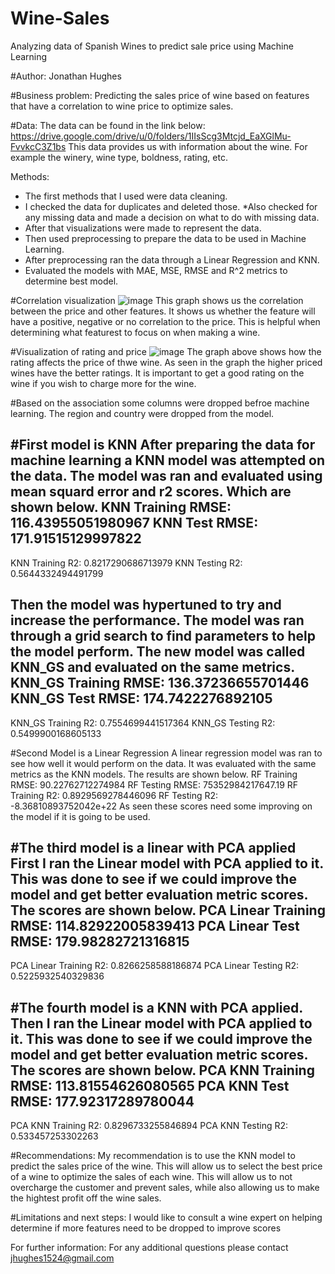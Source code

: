 # Wine-Sales
Analyzing data of Spanish Wines to predict sale price using Machine Learning

#Author: Jonathan Hughes

#Business problem:
Predicting the sales price of wine based on features that have a correlation to wine price to optimize sales.

#Data:
The data can be found in the link below:
https://drive.google.com/drive/u/0/folders/1IIsScg3Mtcjd_EaXGlMu-FvvkcC3Z1bs
This data provides us with information about the wine. For example the winery, wine type, boldness, rating, etc.

Methods:
  * The first methods that I used were data cleaning.
  * I checked the data for duplicates and deleted those.
  *Also checked for any missing data and made a decision on what to do with missing data. 
  * After that visualizations were made to represent the data.
  * Then used preprocessing to prepare the data to be used in Machine Learning.
  * After preprocessing ran the data through a Linear Regression and KNN. 
  * Evaluated the models with MAE, MSE, RMSE and R^2 metrics to determine best model.

#Correlation visualization
![image](https://user-images.githubusercontent.com/108833661/193129047-edc4a7be-f1b4-41a0-9857-8168ddb78dcb.png)
This graph shows us the correlation between the price and other features. It shows us whether the feature will have a positive, negative or no correlation to the price. This is helpful when determining what featurest to focus on when making a wine. 

#Visualization of rating and price
![image](https://user-images.githubusercontent.com/108833661/193129120-12b121f9-20b1-4a56-bba3-44d0204a4ba6.png)
The graph above shows how the rating affects the price of thwe wine. As seen in the graph the higher priced wines have the better ratings. It is important to get a good rating on the wine if you wish to charge more for the wine. 

#Based on the association some columns were dropped befroe machine learning. The region and country were dropped from the model. 

#First model is KNN
After preparing the data for machine learning a KNN model was attempted on the data. The model was ran and evaluated using  mean squard error and r2 scores.  Which are shown below. 
KNN Training RMSE: 116.43955051980967
KNN Test RMSE: 171.91515129997822
-----
KNN Training R2: 0.8217290686713979
KNN Testing R2: 0.5644332494491799

Then the model was hypertuned to try and increase the performance. The model was ran through a grid search to find parameters to help the model perform. The new model was called KNN_GS and evaluated on the same metrics.
KNN_GS Training RMSE: 136.37236655701446
KNN_GS Test RMSE: 174.7422276892105
-----
KNN_GS Training R2: 0.7554699441517364
KNN_GS Testing R2: 0.5499900168605133

#Second Model is a Linear Regression
A linear regression model was ran to see how well it would perform on the data. It was evaluated with the same metrics as the KNN models. The results are shown below.
RF Training RMSE: 90.22762712274984
RF Testing RMSE: 75352984217647.19
RF Training R2: 0.8929569278446096
RF Testing R2: -8.36810893752042e+22
As seen these scores need some improving on the model if it is going to be used. 

 #The third model is a linear with PCA applied
First I ran the Linear model with PCA applied to it. This was done to see if we could improve the model and get better evaluation metric scores. The scores are shown below. 
PCA Linear Training RMSE: 114.82922005839413
PCA Linear Test RMSE: 179.98282721316815
-----
PCA Linear Training R2: 0.8266258588186874
PCA Linear Testing R2: 0.5225932540329836

#The fourth model is a KNN with PCA applied. 
Then I ran the Linear model with PCA applied to it. This was done to see if we could improve the model and get better evaluation metric scores. The scores are shown below. 
PCA KNN Training RMSE: 113.81554626080565
PCA KNN Test RMSE: 177.92317289780044
-----
PCA KNN Training R2: 0.8296733255846894
PCA KNN Testing R2: 0.533457253302263



#Recommendations: My recommendation is to use the KNN  model to predict the sales price of the wine. This will allow us to select the best price of a wine to optimize the sales of each wine. This will allow us to not overcharge the customer and prevent sales, while also allowing us to make the hightest profit off the wine sales.

#Limitations and next steps: I would like to consult a wine expert on helping determine if more features need to be dropped to improve scores

For further information: For any additional questions please contact
jhughes1524@gmail.com
